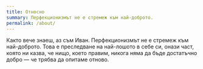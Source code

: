 ```yaml
---
title: Относно
summary: Перфекционизмът не е стремеж към най-доброто.
permalink: /about/
---
```


Както вече знаеш, аз съм Иван. Перфекционизмът не е стремеж към най-доброто. Това е преследване на най-лошото в себе си, онази част, която ни казва, че нищо, което правим, никога няма да бъде достатъчно добро — че трябва да опитаме отново.
